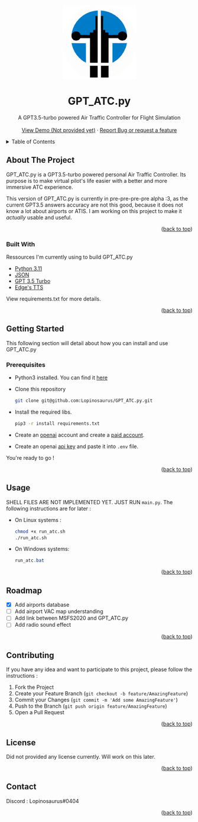<div id="top"></div>
<!-- PROJECT LOGO -->
<br />
<div align="center">
    <img src="misc/logo.png" alt="Logo" width="200" height="200">
  </a>

  <h1 align="center">GPT_ATC.py</h3>

  <p align="center">
    A GPT3.5-turbo powered Air Traffic Controller for Flight Simulation
    <br />
    <br />
    <a href="youtube-link">View Demo (Not provided yet)</a>
    ·
    <a href="https://github.com/Lopinosaurus/GPT_ATC.py/issues">Report Bug or request a feature</a>
  </p>
</div>

<!-- TABLE OF CONTENTS -->
<details>
  <summary>Table of Contents</summary>
  <ol>
    <li>
      <a href="#about-the-project">About The Project</a>
      <ul>
        <li><a href="#built-with">Built With</a></li>
      </ul>
    </li>
    <li>
      <a href="#getting-started">Getting Started</a>
      <ul>
        <li><a href="#prerequisites">Prerequisites</a></li>
        <li><a href="#usage">Usage</a></li>
      </ul>
    </li>
    <li><a href="#roadmap">Roadmap</a></li>
    <li><a href="#contributing">Contributing</a></li>
    <li><a href="#license">License</a></li>
    <li><a href="#contact">Contact</a></li>
  </ol>
</details>

<!-- ABOUT THE PROJECT -->

## About The Project

GPT_ATC.py is a GPT3.5-turbo powered personal Air Traffic Controller. Its purpose is to make
virtual pilot's life easier with a better and more immersive ATC experience. 

This version of GPT_ATC.py is currently in pre-pre-pre-pre alpha :3,
as the current GPT3.5 answers accuracy are not this good, because it does not know a lot about airports or ATIS. I am working on this project to make it *actually* usable and useful.

<p align="right">(<a href="#top">back to top</a>)</p>

### Built With

Ressources I'm currently using to build GPT_ATC.py

- [Python 3.11](https://www.python.org/)
- [JSON](https://json.org)
- [GPT 3.5 Turbo](https://platform.openai.com/docs/models/gpt-3-5)
- [Edge's TTS](https://microsoftedge.microsoft.com/addons/detail/text-to-speech/ngddaiolndjdlmlfhjcdmhiabmnjanfo?hl=en-GB/)

View requirements.txt for more details.

<p align="right">(<a href="#top">back to top</a>)</p>

<!-- GETTING STARTED -->

## Getting Started

This following section will detail about how you can install and use GPT_ATC.py

### Prerequisites

- Python3 installed. You can find it [here](https://www.python.org/downloads/)
- Clone this repository
  ```sh
  git clone git@github.com:Lopinosaurus/GPT_ATC.py.git
  ```

- Install the required libs.
  ```sh
  pip3 -r install requirements.txt
  ```
- Create an [openai](https://openai.com/) account and create a [paid account](https://platform.openai.com/account/billing/payment-methods). 
- Create an openai [api key](https://platform.openai.com/account/api-keys) and paste it into `.env` file.
  
You're ready to go !

<p align="right">(<a href="#top">back to top</a>)</p>

<!-- USAGE EXAMPLES -->

## Usage

SHELL FILES ARE NOT IMPLEMENTED YET. JUST RUN `main.py`. The following instructions are for later :

- On Linux systems :
  ```sh
  chmod +x run_atc.sh
  ./run_atc.sh
  ```

- On Windows systems:
  ```powershell
  run_atc.bat
  ```

<p align="right">(<a href="#top">back to top</a>)</p>

<!-- ROADMAP -->

## Roadmap

- [x] Add airports database
- [ ] Add airport VAC map understanding
- [ ] Add link between MSFS2020 and GPT_ATC.py
- [ ] Add radio sound effect

<p align="right">(<a href="#top">back to top</a>)</p>

<!-- CONTRIBUTING -->

## Contributing

If you have any idea and want to participate to this project, please follow the instructions :

1. Fork the Project
2. Create your Feature Branch (`git checkout -b feature/AmazingFeature`)
3. Commit your Changes (`git commit -m 'Add some AmazingFeature'`)
4. Push to the Branch (`git push origin feature/AmazingFeature`)
5. Open a Pull Request

<p align="right">(<a href="#top">back to top</a>)</p>

<!-- LICENSE -->

## License

Did not provided any license currently. Will work on this later.

<p align="right">(<a href="#top">back to top</a>)</p>

<!-- CONTACT -->

## Contact

Discord : Lopinosaurus#0404

<p align="right">(<a href="#top">back to top</a>)</p>